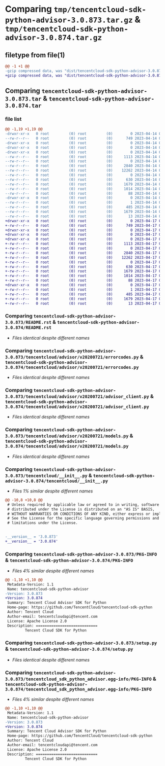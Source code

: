 # Comparing `tmp/tencentcloud-sdk-python-advisor-3.0.873.tar.gz` & `tmp/tencentcloud-sdk-python-advisor-3.0.874.tar.gz`

## filetype from file(1)

```diff
@@ -1 +1 @@
-gzip compressed data, was "dist/tencentcloud-sdk-python-advisor-3.0.873.tar", last modified: Fri Apr 14 00:13:18 2023, max compression
+gzip compressed data, was "dist/tencentcloud-sdk-python-advisor-3.0.874.tar", last modified: Mon Apr 17 00:15:01 2023, max compression
```

## Comparing `tencentcloud-sdk-python-advisor-3.0.873.tar` & `tencentcloud-sdk-python-advisor-3.0.874.tar`

### file list

```diff
@@ -1,19 +1,19 @@
-drwxr-xr-x   0 root         (0) root         (0)        0 2023-04-14 00:13:18.000000 tencentcloud-sdk-python-advisor-3.0.873/
--rw-r--r--   0 root         (0) root         (0)      749 2023-04-14 00:13:18.000000 tencentcloud-sdk-python-advisor-3.0.873/README.rst
-drwxr-xr-x   0 root         (0) root         (0)        0 2023-04-14 00:13:18.000000 tencentcloud-sdk-python-advisor-3.0.873/tencentcloud/
-drwxr-xr-x   0 root         (0) root         (0)        0 2023-04-14 00:13:18.000000 tencentcloud-sdk-python-advisor-3.0.873/tencentcloud/advisor/
-drwxr-xr-x   0 root         (0) root         (0)        0 2023-04-14 00:13:18.000000 tencentcloud-sdk-python-advisor-3.0.873/tencentcloud/advisor/v20200721/
--rw-r--r--   0 root         (0) root         (0)     1113 2023-04-14 00:13:18.000000 tencentcloud-sdk-python-advisor-3.0.873/tencentcloud/advisor/v20200721/errorcodes.py
--rw-r--r--   0 root         (0) root         (0)        0 2023-04-14 00:13:18.000000 tencentcloud-sdk-python-advisor-3.0.873/tencentcloud/advisor/v20200721/__init__.py
--rw-r--r--   0 root         (0) root         (0)     2840 2023-04-14 00:13:18.000000 tencentcloud-sdk-python-advisor-3.0.873/tencentcloud/advisor/v20200721/advisor_client.py
--rw-r--r--   0 root         (0) root         (0)    12262 2023-04-14 00:13:18.000000 tencentcloud-sdk-python-advisor-3.0.873/tencentcloud/advisor/v20200721/models.py
--rw-r--r--   0 root         (0) root         (0)        0 2023-04-14 00:13:18.000000 tencentcloud-sdk-python-advisor-3.0.873/tencentcloud/advisor/__init__.py
--rw-r--r--   0 root         (0) root         (0)      630 2023-04-14 00:13:18.000000 tencentcloud-sdk-python-advisor-3.0.873/tencentcloud/__init__.py
--rw-r--r--   0 root         (0) root         (0)     1679 2023-04-14 00:13:18.000000 tencentcloud-sdk-python-advisor-3.0.873/PKG-INFO
--rw-r--r--   0 root         (0) root         (0)     1014 2023-04-14 00:13:18.000000 tencentcloud-sdk-python-advisor-3.0.873/setup.py
--rw-r--r--   0 root         (0) root         (0)       88 2023-04-14 00:13:18.000000 tencentcloud-sdk-python-advisor-3.0.873/setup.cfg
-drwxr-xr-x   0 root         (0) root         (0)        0 2023-04-14 00:13:18.000000 tencentcloud-sdk-python-advisor-3.0.873/tencentcloud_sdk_python_advisor.egg-info/
--rw-r--r--   0 root         (0) root         (0)        1 2023-04-14 00:13:18.000000 tencentcloud-sdk-python-advisor-3.0.873/tencentcloud_sdk_python_advisor.egg-info/dependency_links.txt
--rw-r--r--   0 root         (0) root         (0)      485 2023-04-14 00:13:18.000000 tencentcloud-sdk-python-advisor-3.0.873/tencentcloud_sdk_python_advisor.egg-info/SOURCES.txt
--rw-r--r--   0 root         (0) root         (0)     1679 2023-04-14 00:13:18.000000 tencentcloud-sdk-python-advisor-3.0.873/tencentcloud_sdk_python_advisor.egg-info/PKG-INFO
--rw-r--r--   0 root         (0) root         (0)       13 2023-04-14 00:13:18.000000 tencentcloud-sdk-python-advisor-3.0.873/tencentcloud_sdk_python_advisor.egg-info/top_level.txt
+drwxr-xr-x   0 root         (0) root         (0)        0 2023-04-17 00:15:01.000000 tencentcloud-sdk-python-advisor-3.0.874/
+-rw-r--r--   0 root         (0) root         (0)      749 2023-04-17 00:15:01.000000 tencentcloud-sdk-python-advisor-3.0.874/README.rst
+drwxr-xr-x   0 root         (0) root         (0)        0 2023-04-17 00:15:01.000000 tencentcloud-sdk-python-advisor-3.0.874/tencentcloud/
+drwxr-xr-x   0 root         (0) root         (0)        0 2023-04-17 00:15:01.000000 tencentcloud-sdk-python-advisor-3.0.874/tencentcloud/advisor/
+drwxr-xr-x   0 root         (0) root         (0)        0 2023-04-17 00:15:01.000000 tencentcloud-sdk-python-advisor-3.0.874/tencentcloud/advisor/v20200721/
+-rw-r--r--   0 root         (0) root         (0)     1113 2023-04-17 00:15:01.000000 tencentcloud-sdk-python-advisor-3.0.874/tencentcloud/advisor/v20200721/errorcodes.py
+-rw-r--r--   0 root         (0) root         (0)        0 2023-04-17 00:15:01.000000 tencentcloud-sdk-python-advisor-3.0.874/tencentcloud/advisor/v20200721/__init__.py
+-rw-r--r--   0 root         (0) root         (0)     2840 2023-04-17 00:15:01.000000 tencentcloud-sdk-python-advisor-3.0.874/tencentcloud/advisor/v20200721/advisor_client.py
+-rw-r--r--   0 root         (0) root         (0)    12262 2023-04-17 00:15:01.000000 tencentcloud-sdk-python-advisor-3.0.874/tencentcloud/advisor/v20200721/models.py
+-rw-r--r--   0 root         (0) root         (0)        0 2023-04-17 00:15:01.000000 tencentcloud-sdk-python-advisor-3.0.874/tencentcloud/advisor/__init__.py
+-rw-r--r--   0 root         (0) root         (0)      630 2023-04-17 00:15:01.000000 tencentcloud-sdk-python-advisor-3.0.874/tencentcloud/__init__.py
+-rw-r--r--   0 root         (0) root         (0)     1679 2023-04-17 00:15:01.000000 tencentcloud-sdk-python-advisor-3.0.874/PKG-INFO
+-rw-r--r--   0 root         (0) root         (0)     1014 2023-04-17 00:15:01.000000 tencentcloud-sdk-python-advisor-3.0.874/setup.py
+-rw-r--r--   0 root         (0) root         (0)       88 2023-04-17 00:15:01.000000 tencentcloud-sdk-python-advisor-3.0.874/setup.cfg
+drwxr-xr-x   0 root         (0) root         (0)        0 2023-04-17 00:15:01.000000 tencentcloud-sdk-python-advisor-3.0.874/tencentcloud_sdk_python_advisor.egg-info/
+-rw-r--r--   0 root         (0) root         (0)        1 2023-04-17 00:15:01.000000 tencentcloud-sdk-python-advisor-3.0.874/tencentcloud_sdk_python_advisor.egg-info/dependency_links.txt
+-rw-r--r--   0 root         (0) root         (0)      485 2023-04-17 00:15:01.000000 tencentcloud-sdk-python-advisor-3.0.874/tencentcloud_sdk_python_advisor.egg-info/SOURCES.txt
+-rw-r--r--   0 root         (0) root         (0)     1679 2023-04-17 00:15:01.000000 tencentcloud-sdk-python-advisor-3.0.874/tencentcloud_sdk_python_advisor.egg-info/PKG-INFO
+-rw-r--r--   0 root         (0) root         (0)       13 2023-04-17 00:15:01.000000 tencentcloud-sdk-python-advisor-3.0.874/tencentcloud_sdk_python_advisor.egg-info/top_level.txt
```

### Comparing `tencentcloud-sdk-python-advisor-3.0.873/README.rst` & `tencentcloud-sdk-python-advisor-3.0.874/README.rst`

 * *Files identical despite different names*

### Comparing `tencentcloud-sdk-python-advisor-3.0.873/tencentcloud/advisor/v20200721/errorcodes.py` & `tencentcloud-sdk-python-advisor-3.0.874/tencentcloud/advisor/v20200721/errorcodes.py`

 * *Files identical despite different names*

### Comparing `tencentcloud-sdk-python-advisor-3.0.873/tencentcloud/advisor/v20200721/advisor_client.py` & `tencentcloud-sdk-python-advisor-3.0.874/tencentcloud/advisor/v20200721/advisor_client.py`

 * *Files identical despite different names*

### Comparing `tencentcloud-sdk-python-advisor-3.0.873/tencentcloud/advisor/v20200721/models.py` & `tencentcloud-sdk-python-advisor-3.0.874/tencentcloud/advisor/v20200721/models.py`

 * *Files identical despite different names*

### Comparing `tencentcloud-sdk-python-advisor-3.0.873/tencentcloud/__init__.py` & `tencentcloud-sdk-python-advisor-3.0.874/tencentcloud/__init__.py`

 * *Files 1% similar despite different names*

```diff
@@ -10,8 +10,8 @@
 # Unless required by applicable law or agreed to in writing, software
 # distributed under the License is distributed on an "AS IS" BASIS,
 # WITHOUT WARRANTIES OR CONDITIONS OF ANY KIND, either express or implied.
 # See the License for the specific language governing permissions and
 # limitations under the License.
 
 
-__version__ = '3.0.873'
+__version__ = '3.0.874'
```

### Comparing `tencentcloud-sdk-python-advisor-3.0.873/PKG-INFO` & `tencentcloud-sdk-python-advisor-3.0.874/PKG-INFO`

 * *Files 4% similar despite different names*

```diff
@@ -1,10 +1,10 @@
 Metadata-Version: 1.1
 Name: tencentcloud-sdk-python-advisor
-Version: 3.0.873
+Version: 3.0.874
 Summary: Tencent Cloud Advisor SDK for Python
 Home-page: https://github.com/TencentCloud/tencentcloud-sdk-python
 Author: Tencent Cloud
 Author-email: tencentcloudapi@tencent.com
 License: Apache License 2.0
 Description: ============================
         Tencent Cloud SDK for Python
```

### Comparing `tencentcloud-sdk-python-advisor-3.0.873/setup.py` & `tencentcloud-sdk-python-advisor-3.0.874/setup.py`

 * *Files identical despite different names*

### Comparing `tencentcloud-sdk-python-advisor-3.0.873/tencentcloud_sdk_python_advisor.egg-info/PKG-INFO` & `tencentcloud-sdk-python-advisor-3.0.874/tencentcloud_sdk_python_advisor.egg-info/PKG-INFO`

 * *Files 4% similar despite different names*

```diff
@@ -1,10 +1,10 @@
 Metadata-Version: 1.1
 Name: tencentcloud-sdk-python-advisor
-Version: 3.0.873
+Version: 3.0.874
 Summary: Tencent Cloud Advisor SDK for Python
 Home-page: https://github.com/TencentCloud/tencentcloud-sdk-python
 Author: Tencent Cloud
 Author-email: tencentcloudapi@tencent.com
 License: Apache License 2.0
 Description: ============================
         Tencent Cloud SDK for Python
```

